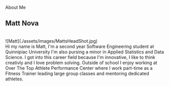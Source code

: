 About Me
<br />
## Matt Nova
<br />
![Matt](./assets/images/MattsHeadShot.jpg)
<br />
Hi my name is Matt, I'm a second year Software Engineering student at Quinnipiac University I'm also pursing a minor in Applied Statistics and Data Science. I got into this career field because I'm innovative, I like to think creativly and I love problem solving. Outside of school I enjoy working at Over The Top Athlete Performance Center where I work part-time as a Fitness Trainer leading large group classes and mentoring dedicated athletes.
